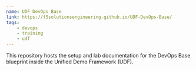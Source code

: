 ```yaml
---
name: UDF DevOps Base
link: https://f5solutionsengineering.github.io/UDF-DevOps-Base/
tags: 
    - devops
    - training
    - udf
---
```

This repository hosts the setup and lab documentation for the DevOps Base blueprint inside the Unified Demo Framework (UDF).